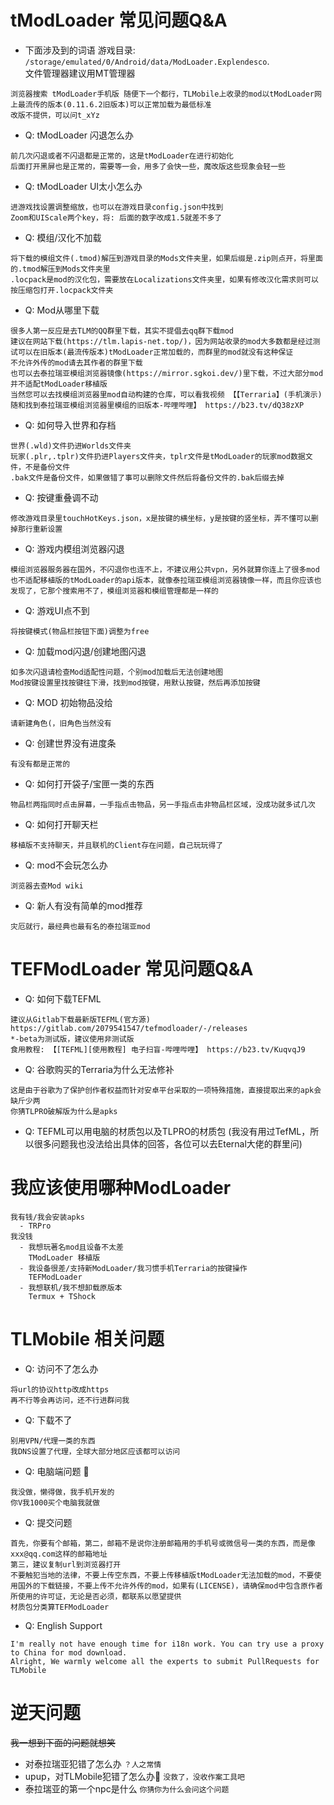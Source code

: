 # tModLoader 常见问题Q&A
* 下面涉及到的词语
游戏目录: `/storage/emulated/0/Android/data/ModLoader.Explendesco`.  
文件管理器建议用MT管理器
```
浏览器搜索 tModLoader手机版 随便下一个都行，TLMobile上收录的mod以tModLoader网上最流传的版本(0.11.6.2旧版本)可以正常加载为最低标准
改版不提供，可以问t_xYz
```
* Q: tModLoader 闪退怎么办
```
前几次闪退或者不闪退都是正常的，这是tModLoader在进行初始化
后面打开黑屏也是正常的，需要等一会，用多了会快一些，魔改版这些现象会轻一些
```
* Q: tModLoader UI太小怎么办
```
进游戏找设置调整缩放，也可以在游戏目录config.json中找到
Zoom和UIScale两个key，将: 后面的数字改成1.5就差不多了
```
* Q: 模组/汉化不加载
```
将下载的模组文件(.tmod)解压到游戏目录的Mods文件夹里，如果后缀是.zip则点开，将里面的.tmod解压到Mods文件夹里
.locpack是mod的汉化包，需要放在Localizations文件夹里，如果有修改汉化需求则可以按压缩包打开.locpack文件夹
```
* Q: Mod从哪里下载
```
很多人第一反应是去TLM的QQ群里下载，其实不提倡去qq群下载mod
建议在网站下载(https://tlm.lapis-net.top/)，因为网站收录的mod大多数都是经过测试可以在旧版本(最流传版本)tModLoader正常加载的，而群里的mod就没有这种保证
不允许外传的mod请去其作者的群里下载
也可以去泰拉瑞亚模组浏览器镜像(https://mirror.sgkoi.dev/)里下载，不过大部分mod并不适配tModLoader移植版
当然您可以去找模组浏览器里mod自动构建的仓库，可以看我视频 【【Terraria】(手机演示) 随和找到泰拉瑞亚模组浏览器里模组的旧版本-哔哩哔哩】 https://b23.tv/dQ38zXP
```
* Q: 如何导入世界和存档
```
世界(.wld)文件扔进Worlds文件夹
玩家(.plr,.tplr)文件扔进Players文件夹，tplr文件是tModLoader的玩家mod数据文件，不是备份文件
.bak文件是备份文件，如果做错了事可以删除文件然后将备份文件的.bak后缀去掉
```
* Q: 按键重叠调不动
```
修改游戏目录里touchHotKeys.json，x是按键的横坐标，y是按键的竖坐标，弄不懂可以删掉那行重新设置
```
* Q: 游戏内模组浏览器闪退
```
模组浏览器服务器在国外，不闪退你也连不上，不建议用公共vpn，另外就算你连上了很多mod也不适配移植版的tModLoader的api版本，就像泰拉瑞亚模组浏览器镜像一样，而且你应该也发现了，它那个搜索用不了，模组浏览器和模组管理都是一样的
```
* Q: 游戏UI点不到
```
将按键模式(物品栏按钮下面)调整为free
```
* Q: 加载mod闪退/创建地图闪退
```
如多次闪退请检查Mod适配性问题，个别mod加载后无法创建地图
Mod按键设置里找按键往下滑，找到mod按键，用默认按键，然后再添加按键
```
* Q: MOD 初始物品没给
```
请新建角色(，旧角色当然没有
```
* Q: 创建世界没有进度条
```
有没有都是正常的
```
* Q: 如何打开袋子/宝匣一类的东西
```
物品栏两指同时点击屏幕，一手指点击物品，另一手指点击非物品栏区域，没成功就多试几次
```
* Q: 如何打开聊天栏
```
移植版不支持聊天，并且联机的Client存在问题，自己玩玩得了
```
* Q: mod不会玩怎么办
```
浏览器去查Mod wiki
```
* Q: 新人有没有简单的mod推荐
```
灾厄就行，最经典也最有名的泰拉瑞亚mod
```
# TEFModLoader 常见问题Q&A
* Q: 如何下载TEFML
```
建议从Gitlab下载最新版TEFML(官方源)
https://gitlab.com/2079541547/tefmodloader/-/releases
*-beta为测试版，建议使用非测试版
食用教程: 【[TEFML][使用教程] 电子扫盲-哔哩哔哩】 https://b23.tv/KuqvqJ9
```
* Q: 谷歌购买的Terraria为什么无法修补
```
这是由于谷歌为了保护创作者权益而针对安卓平台采取的一项特殊措施，直接提取出来的apk会缺斤少两
你猜TLPRO破解版为什么是apks
```
* Q: TEFML可以用电脑的材质包以及TLPRO的材质包
(我没有用过TefML，所以很多问题我也没法给出具体的回答，各位可以去Eternal大佬的群里问)
# 我应该使用哪种ModLoader
```
我有钱/我会安装apks
  - TRPro
我没钱
  - 我想玩著名mod且设备不太差
    TModLoader 移植版
  - 我设备很差/支持新ModLoader/我习惯手机Terraria的按键操作
    TEFModLoader
  - 我想联机/我不想卸载原版本
    Termux + TShock
```
<!--# TShock 常见问题 Q&A
* 从哪里下载tshock
```
Github找tshock的仓库，在release里找linux arm64的版本
下载之后用rar命令解压或者用mt管理器打开本地存储，找到并解压，用cd到你解压到的文件夹里，输入
./TShock.Installer
快速启动，依赖会自动被安装，我在容器里跑的，完全没有问题
```
* 如何装插件
```
在服务端文件夹下找到ServerPlugins文件夹
将dll插件文件扔进去就行，插件配置会在启动服务器时自动生成，具体在tshock文件夹里
插件可以到 https://docs.terraria.ink/zh/guide/get-start.html 寻找
强烈推荐ModifyWeapons插件，可以自定义武器
```-->
# TLMobile 相关问题
* Q: 访问不了怎么办
```
将url的协议http改成https
再不行等会再访问，还不行进群问我
```
* Q: 下载不了
```
别用VPN/代理一类的东西
我DNS设置了代理，全球大部分地区应该都可以访问
```
* Q: 电脑端问题 💢
```
我没做，懒得做，我手机开发的
你V我1000买个电脑我就做
```
* Q: 提交问题
```
首先，你要有个邮箱，第二，邮箱不是说你注册邮箱用的手机号或微信号一类的东西，而是像xxx@qq.com这样的邮箱地址
第三，建议复制url到浏览器打开
不要触犯当地的法律，不要上传空东西，不要上传移植版tModLoader无法加载的mod，不要使用国外的下载链接，不要上传不允许外传的mod，如果有(LICENSE)，请确保mod中包含原作者所使用的许可证，无论是否必须，都联系以愿望提供
材质包分类算TEFModLoader
```
* Q: English Support
```
I'm really not have enough time for i18n work. You can try use a proxy to China for mod download.
Alright, We warmly welcome all the experts to submit PullRequests for TLMobile
```
# 逆天问题
~~我一想到下面的问题就想笑~~
* 对泰拉瑞亚犯错了怎么办
`？人之常情`
* upup，对TLMobile犯错了怎么办🥵
`没救了，没收作案工具吧`
* 泰拉瑞亚的第一个npc是什么
`你猜你为什么会问这个问题`
